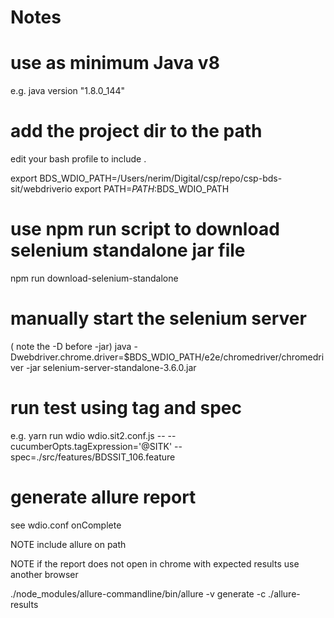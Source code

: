 Notes
====================

# use as minimum Java v8

e.g. java version "1.8.0_144"

# add the project dir to the path 

edit your bash profile to include .

export BDS_WDIO_PATH=/Users/nerim/Digital/csp/repo/csp-bds-sit/webdriverio
export PATH=$PATH:$BDS_WDIO_PATH

# use npm run script to download selenium standalone jar file 

npm run download-selenium-standalone

# manually start the selenium server  

( note the -D before -jar)
java -Dwebdriver.chrome.driver=$BDS_WDIO_PATH/e2e/chromedriver/chromedriver -jar selenium-server-standalone-3.6.0.jar

# run test using tag and spec 

e.g. 
yarn run wdio wdio.sit2.conf.js --  --cucumberOpts.tagExpression='@SITK' --spec=./src/features/BDSSIT_106.feature

# generate allure report 

see wdio.conf onComplete

NOTE include allure on path 

NOTE if the report does not open in chrome with expected results use another browser 

./node_modules/allure-commandline/bin/allure -v generate -c ./allure-results
